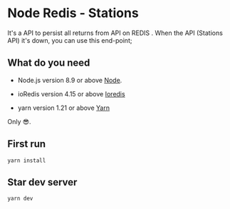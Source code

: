 # Node Redis - Stations

It's a API to persist all returns from API on REDIS . When the API (Stations API) it's down, you can use this end-point;

## What do you need

- Node.js version 8.9 or above [Node](https://nodejs.org/en/).

- ioRedis version 4.15 or above [Ioredis](https://github.com/luin/ioredis)

- yarn  version 1.21 or above [Yarn](https://yarnpkg.com/lang/en/)

Only 😎.

## First run

`yarn install`

## Star dev server

`yarn dev`
